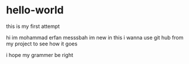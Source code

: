 # hello-world
this is my first attempt



hi im mohammad erfan messsbah 
 im new in this
 i wanna use git hub from my project
 to see how it goes
 
 i hope my grammer be right
